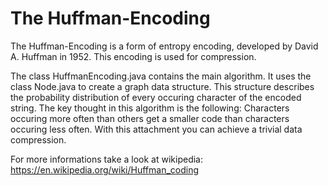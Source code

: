 # The Huffman-Encoding
The Huffman-Encoding is a form of entropy encoding, developed by David A. Huffman in 1952. This encoding is used for compression.

The class HuffmanEncoding.java contains the main algorithm. It uses the class Node.java to create a graph data structure. This structure describes
the probability distribution of every occuring character of the encoded string. The key thought in this algorithm is the following: Characters occuring
more often than others get a smaller code than characters occuring less often. With this attachment you can achieve a trivial data compression.

For more informations take a look at wikipedia: https://en.wikipedia.org/wiki/Huffman_coding
